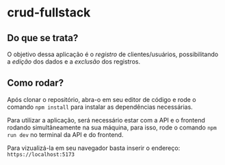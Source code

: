 # crud-fullstack

## Do que se trata?

O objetivo dessa aplicação é o _registro_ de clientes/usuários, possibilitando a _edição_ dos dados e a _exclusão_ dos registros.

## Como rodar?

Após clonar o repositório, abra-o em seu editor de código e rode o comando `npm install` para instalar as dependências necessárias.

Para utilizar a aplicação, será necessário estar com a API e o frontend rodando simultâneamente na sua máquina, para isso, rode o comando `npm run dev` no terminal da API e do frontend.

Para vizualizá-la em seu navegador basta inserir o endereço: `https://localhost:5173`
